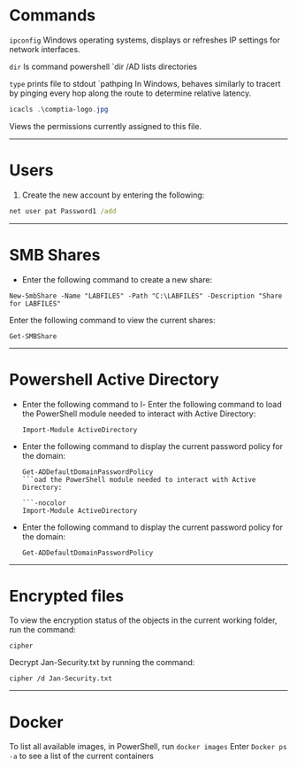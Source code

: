 # Commands

`ipconfig`
Windows operating systems, displays or refreshes IP settings for network interfaces.

`dir`
ls command powershell
`dir /AD
lists directories

`type`
prints file to stdout
`pathping
In Windows, behaves similarly to tracert by pinging every hop along the route to determine relative latency.

```powershell
icacls .\comptia-logo.jpg     
```
Views the permissions currently assigned to this file.

---
# Users

1. Create the new account by entering the following:
```cmd
net user pat Password1 /add
```

--- 
# SMB Shares

- Enter the following command to create a new share:
```-nocolor
New-SmbShare -Name "LABFILES" -Path "C:\LABFILES" -Description "Share for LABFILES"
```
 Enter the following command to view the current shares:
 ```
Get-SMBShare
```

---
# Powershell Active Directory

- Enter the following command to l- Enter the following command to load the PowerShell module needed to interact with Active Directory:
    
    ```-nocolor
    Import-Module ActiveDirectory
    ```
    
-  Enter the following command to display the current password policy for the domain:
    
    ```-nocolor
    Get-ADDefaultDomainPasswordPolicy
    ```oad the PowerShell module needed to interact with Active Directory:
    
    ```-nocolor
    Import-Module ActiveDirectory
    ```
    
-  Enter the following command to display the current password policy for the domain:
    
    ```-nocolor
    Get-ADDefaultDomainPasswordPolicy
    ```

---

# Encrypted files

To view the encryption status of the objects in the current working folder, run the command:
```-notab-nocolor
cipher
```
Decrypt Jan-Security.txt by running the command:
```-notab-nocolor
cipher /d Jan-Security.txt
```

---
# Docker
To list all available images, in PowerShell, run 
`docker images`
Enter `Docker ps -a` to see a list of the current containers

